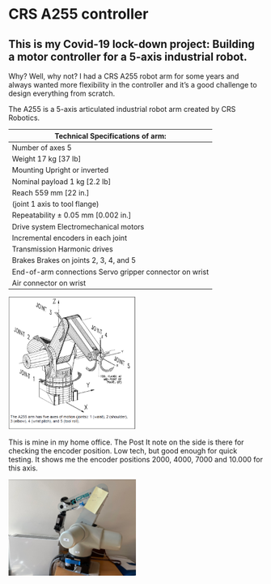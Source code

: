 # CRS A255 controller

## This is my Covid-19 lock-down project:  Building a motor controller for a 5-axis industrial robot.

Why?  Well, why not?  I had a CRS A255 robot arm for some years and always wanted more flexibility in the controller and it’s a good challenge to design everything from scratch.

The A255 is a 5-axis articulated industrial robot arm created by  CRS Robotics. 


| Technical Specifications of arm:|
|----------------------------------|
|Number of axes 5  
|              Weight 17 kg [37 lb]  |
|    Mounting Upright or inverted  |
|  Nominal payload 1 kg [2.2 lb]  |
|Reach 559 mm [22 in.]  |
|(joint 1 axis to tool flange)  |
|Repeatability ± 0.05 mm [0.002 in.]  
|Drive system Electromechanical motors  
|Incremental encoders in each joint  
|Transmission Harmonic drives  
|Brakes Brakes on joints 2, 3, 4, and 5  
|End-of-arm connections Servo gripper connector on wrist  
|Air connector on wrist  


<img src="Pics/image001.png" alt="drawing" width="50%"/>


This is mine in my home office. The Post It note on the side is there for checking the encoder position. Low tech, but good enough for quick testing. It shows me the encoder positions 2000, 4000, 7000 and 10.000 for this axis. 

<img src="Pics/image003.png" alt="drawing" width="50%"/>

